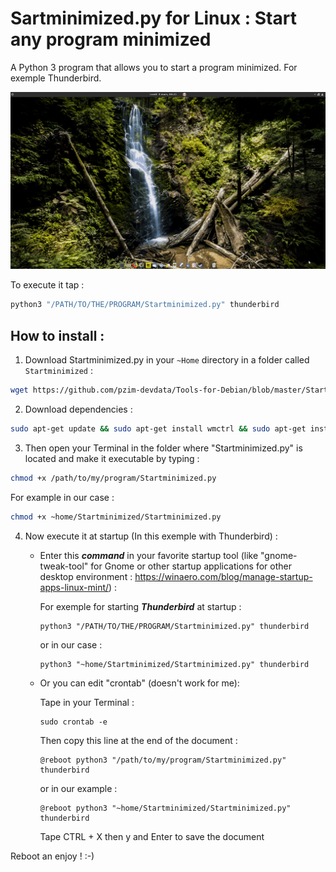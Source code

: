 # Sartminimized.py for Linux : Start any program minimized
A Python 3 program that allows you to start a program minimized. For exemple Thunderbird.

![Presentation_gif](Gifminimized)


To execute it tap :

```bash
python3 "/PATH/TO/THE/PROGRAM/Startminimized.py" thunderbird
```
## How to install :

1. Download Startminimized.py in your `~Home` directory in a folder called `Startminimized` : 

```bash
wget https://github.com/pzim-devdata/Tools-for-Debian/blob/master/Startminimized/Startminimized.py -P Startminimized
```

2. Download dependencies :

```bash
sudo apt-get update && sudo apt-get install wmctrl && sudo apt-get install xdotool && sudo apt-get update
```

3. Then open your Terminal in the folder where "Startminimized.py" is located and make it executable by typing :

```bash
chmod +x /path/to/my/program/Startminimized.py
```

For example in our case :

```sh
chmod +x ~home/Startminimized/Startminimized.py
``` 

4. Now execute it at startup (In this exemple with Thunderbird) :

    - Enter this ***command*** in your favorite startup tool (like "gnome-tweak-tool" for Gnome or other startup applications for other desktop environment : https://winaero.com/blog/manage-startup-apps-linux-mint/) :
       
       For exemple for starting ***Thunderbird*** at startup :
       
        ```
        python3 "/PATH/TO/THE/PROGRAM/Startminimized.py" thunderbird
        ``` 
       
       or in our case :
       
       ```
       python3 "~home/Startminimized/Startminimized.py" thunderbird
       ``` 

    - Or you can edit "crontab" (doesn't work for me):

        Tape in your Terminal :

        ```
        sudo crontab -e
        ```

        Then copy this line at the end of the document :

        ```
        @reboot python3 "/path/to/my/program/Startminimized.py" thunderbird
        ```

        or in our example :

        ```
        @reboot python3 "~home/Startminimized/Startminimized.py" thunderbird
        ```

        Tape CTRL + X then y and Enter to save the document

Reboot an enjoy ! :-)
